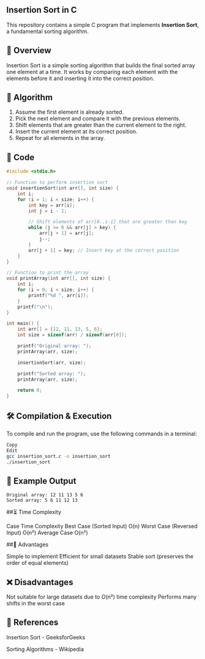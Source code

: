 ## Insertion Sort in C

This repository contains a simple C program that implements **Insertion Sort**, a fundamental sorting algorithm.

## 📌 Overview
Insertion Sort is a simple sorting algorithm that builds the final sorted array one element at a time. It works by comparing each element with the elements before it and inserting it into the correct position.

## 🚀 Algorithm
1. Assume the first element is already sorted.
2. Pick the next element and compare it with the previous elements.
3. Shift elements that are greater than the current element to the right.
4. Insert the current element at its correct position.
5. Repeat for all elements in the array.

## 📝 Code

```c
#include <stdio.h>

// Function to perform insertion sort
void insertionSort(int arr[], int size) {
    int i;
    for (i = 1; i < size; i++) {
        int key = arr[i];
        int j = i - 1;

        // Shift elements of arr[0..i-1] that are greater than key
        while (j >= 0 && arr[j] > key) {
            arr[j + 1] = arr[j];
            j--;
        }
        arr[j + 1] = key; // Insert key at the correct position
    }
}

// Function to print the array
void printArray(int arr[], int size) {
    int i;
    for (i = 0; i < size; i++) {
        printf("%d ", arr[i]);
    }
    printf("\n");
}

int main() {
    int arr[] = {12, 11, 13, 5, 6};
    int size = sizeof(arr) / sizeof(arr[0]);

    printf("Original array: ");
    printArray(arr, size);

    insertionSort(arr, size);

    printf("Sorted array: ");
    printArray(arr, size);

    return 0;
}
```
## 🛠️ Compilation & Execution
To compile and run the program, use the following commands in a terminal:

```sh
Copy
Edit
gcc insertion_sort.c -o insertion_sort
./insertion_sort
```
## 🎯 Example Output

```output
Original array: 12 11 13 5 6 
Sorted array: 5 6 11 12 13
```

##⏳ Time Complexity

Case	Time Complexity
Best Case (Sorted Input)	O(n)
Worst Case (Reversed Input)	O(n²)
Average Case	O(n²)

##📌 Advantages

Simple to implement
Efficient for small datasets
Stable sort (preserves the order of equal elements)

## ❌ Disadvantages

Not suitable for large datasets due to O(n²) time complexity
Performs many shifts in the worst case

## 🔗 References

Insertion Sort - GeeksforGeeks

Sorting Algorithms - Wikipedia
